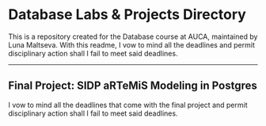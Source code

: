 # Database Labs & Projects Directory

This is a repository created for the Database course at AUCA, maintained by Luna Maltseva. With this readme, I vow to mind all the deadlines and permit disciplinary action shall I fail to meet said deadlines.

---

## Final Project: SIDP aRTeMiS Modeling in Postgres

I vow to mind all the deadlines that come with the final project and permit disciplinary action shall I fail to meet said deadlines.
